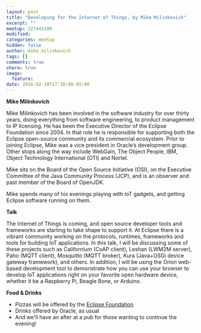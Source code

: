 ```yaml
---
layout: post
title: "Developing for the Internet of Things, by Mike Milinkovich"
excerpt: ""
meetup: 227441399
modified:
categories: meetup
hidden: false
author: mike_milinkovich
tags: []
comments: true
share: true
image:
  feature:
date: 2016-02-10T17:30:00-05:00
---
```


__Mike Milinkovich__

Mike Milinkovich has been involved in the software industry for over thirty years, doing everything from software engineering, to product management to IP licensing. He has been the Executive Director of the Eclipse Foundation since 2004. In that role he is responsible for supporting both the Eclipse open-source community and its commercial ecosystem.  Prior to joining Eclipse, Mike was a vice president in Oracle’s development group. Other stops along the way include WebGain, The Object People, IBM, Object Technology International (OTI) and Nortel.

Mike sits on the Board of the Open Source Initiative (OSI), on the Executive Committee of the Java Community Process (JCP), and is an observer and past member of the Board of OpenJDK.

Mike spends many of his evenings playing with IoT gadgets, and getting Eclipse software running on them.

__Talk__

The Internet of Things is coming, and open source developer tools and frameworks are starting to take shape to support it. At Eclipse there is a vibrant community working on the protocols, runtimes, frameworks and tools for building IoT applications. In this talk, I will be discussing some of these projects such as Californium (CoAP client), Leshan (LWM2M server), Paho (MQTT client), Mosquitto (MQTT broker), Kura (Java+OSGi device gateway framework), and others. In addition, I will be using the Orion web-based development tool to demonstrate how you can use your browser to develop IoT applications right on your favorite open hardware device, whether it be a Raspberry Pi, Beagle Bone, or Arduino.

__Food & Drinks__

- Pizzas will be offered by the [Eclipse Foundation](https://eclipse.org/org/foundation/)
- Drinks offered by Oracle, as usual
- And we'll have an after at a pub for those wanting to continue the evening!
